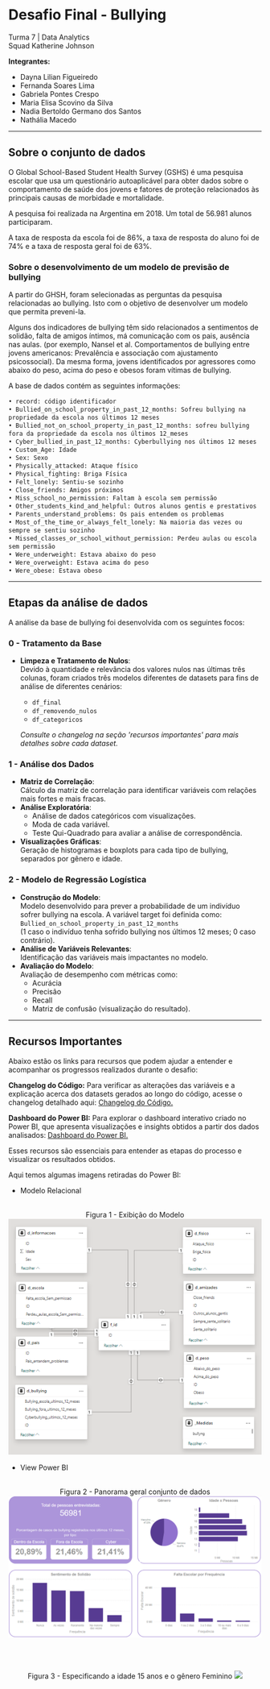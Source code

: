 # **Desafio Final - Bullying**

Turma 7 | Data Analytics <br>
Squad Katherine Johnson

**Integrantes:**

-   Dayna Lilian Figueiredo
-   Fernanda Soares Lima
-   Gabriela Pontes Crespo
-   Maria Elisa Scovino da Silva
-   Nadia Bertoldo Germano dos Santos
-   Nathália Macedo

---

## **Sobre o conjunto de dados**

O Global School-Based Student Health Survey (GSHS) é uma pesquisa escolar que usa um questionário autoaplicável para obter dados sobre o comportamento de saúde dos jovens e fatores de proteção relacionados às principais causas de morbidade e mortalidade.

A pesquisa foi realizada na Argentina em 2018. Um total de 56.981 alunos participaram.

A taxa de resposta da escola foi de 86%, a taxa de resposta do aluno foi de 74% e a taxa de resposta geral foi de 63%.

### **Sobre o desenvolvimento de um modelo de previsão de bullying**

A partir do GHSH, foram selecionadas as perguntas da pesquisa relacionadas ao bullying. Isto com o objetivo de desenvolver um modelo que permita preveni-la.

Alguns dos indicadores de bullying têm sido relacionados a sentimentos de solidão, falta de amigos íntimos, má comunicação com os pais, ausência nas aulas. (por exemplo, Nansel et al. Comportamentos de bullying entre jovens americanos: Prevalência e associação com ajustamento psicossocial). Da mesma forma, jovens identificados por agressores como abaixo do peso, acima do peso e obesos foram vítimas de bullying.

A base de dados contém as seguintes informações:

    • record: código identificador
    • Bullied_on_school_property_in_past_12_months: Sofreu bullying na propriedade da escola nos últimos 12 meses
    • Bullied_not_on_school_property_in_past_12_months: sofreu bullying fora da propriedade da escola nos últimos 12_meses
    • Cyber_bullied_in_past_12_months: Cyberbullying nos últimos 12 meses
    • Custom_Age: Idade
    • Sex: Sexo
    • Physically_attacked: Ataque físico
    • Physical_fighting: Briga Física
    • Felt_lonely: Sentiu-se sozinho
    • Close_friends: Amigos próximos
    • Miss_school_no_permission: Faltam à escola sem permissão
    • Other_students_kind_and_helpful: Outros alunos gentis e prestativos
    • Parents_understand_problems: Os pais entendem os problemas
    • Most_of_the_time_or_always_felt_lonely: Na maioria das vezes ou sempre se sentiu sozinho
    • Missed_classes_or_school_without_permission: Perdeu aulas ou escola sem permissão
    • Were_underweight: Estava abaixo do peso
    • Were_overweight: Estava acima do peso
    • Were_obese: Estava obeso

---

## **Etapas da análise de dados**

A análise da base de bullying foi desenvolvida com os seguintes focos:

### **0 - Tratamento da Base**
- **Limpeza e Tratamento de Nulos**:  
  Devido à quantidade e relevância dos valores nulos nas últimas três colunas, foram criados três modelos diferentes de datasets para fins de análise de diferentes cenários:
  - `df_final`
  - `df_removendo_nulos`
  - `df_categoricos`

  *Consulte o changelog na seção 'recursos importantes' para mais detalhes sobre cada dataset.*

### **1 - Análise dos Dados**
- **Matriz de Correlação**:  
  Cálculo da matriz de correlação para identificar variáveis com relações mais fortes e mais fracas.
- **Análise Exploratória**:  
  - Análise de dados categóricos com visualizações.  
  - Moda de cada variável.
  - Teste Qui-Quadrado para avaliar a análise de correspondência.  
- **Visualizações Gráficas**:  
  Geração de histogramas e boxplots para cada tipo de bullying, separados por gênero e idade.

### **2 - Modelo de Regressão Logística**
- **Construção do Modelo**:  
  Modelo desenvolvido para prever a probabilidade de um indivíduo sofrer bullying na escola. A variável target foi definida como:  
  `Bullied_on_school_property_in_past_12_months`  
  (1 caso o indivíduo tenha sofrido bullying nos últimos 12 meses; 0 caso contrário).
- **Análise de Variáveis Relevantes**:  
  Identificação das variáveis mais impactantes no modelo.
- **Avaliação do Modelo**:  
  Avaliação de desempenho com métricas como:
  - Acurácia  
  - Precisão  
  - Recall  
  - Matriz de confusão (visualização do resultado).

---

## **Recursos Importantes**
Abaixo estão os links para recursos que podem ajudar a entender e acompanhar os progressos realizados durante o desafio:

**Changelog do Código:** Para verificar as alterações das variáveis e a explicação acerca dos datasets gerados ao longo do código, acesse o changelog detalhado aqui: [Changelog do Código.](https://drive.google.com/file/d/11COQhYQZGa8WNYSn6jlRbhkw389pcRIV/view)

**Dashboard do Power BI:** Para explorar o dashboard interativo criado no Power BI, que apresenta visualizações e insights obtidos a partir dos dados analisados: [Dashboard do Power BI.](https://github.com/limasfernanda/desafio_final_bullying_WMC/blob/main/WoMakersCode.pbix)

Esses recursos são essenciais para entender as etapas do processo e visualizar os resultados obtidos.

Aqui temos algumas imagens retiradas do Power BI:

- Modelo Relacional

<p align="center">
 <br>
 Figura 1 - Exibição do Modelo
    <img src = "PBI_1_modelo.PNG"/>
</p>

- View Power BI

<p align="center">
 <br>
 Figura 2 - Panorama geral conjunto de dados 
    <img src = "PBI_2_view1.PNG"/>
</p>
<br>

<p align="center">
 <br>
 Figura 3 - Especificando a idade 15 anos e o gênero Feminino
    <img src = "PBI_2view_2.PNG"/>
</p>



